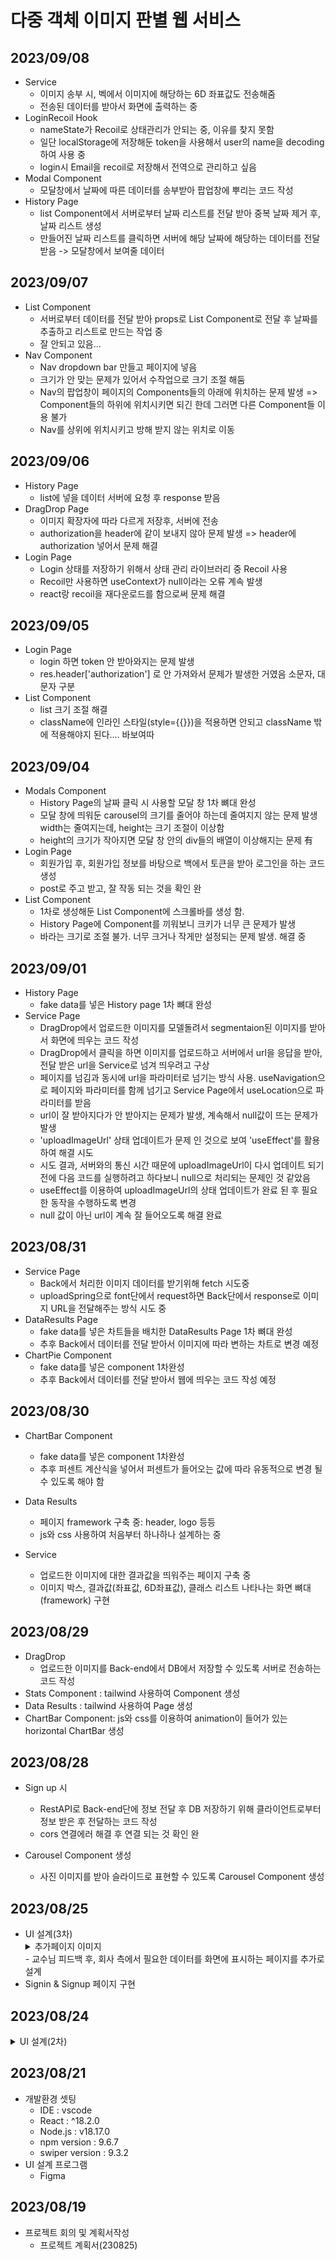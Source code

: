 # 다중 객체 이미지 판별 웹 서비스

## 2023/09/08
- Service
    - 이미지 송부 시, 벡에서 이미지에 해당하는 6D 좌표값도 전송해줌
    - 전송된 데이터를 받아서 화면에 출력하는 중
- LoginRecoil Hook
    - nameState가 Recoil로 상태관리가 안되는 중, 이유를 찾지 못함
    - 일단 localStorage에 저장해둔 token을 사용해서 user의 name을 decoding하여 사용 중
    - login시 Email을 recoil로 저장해서 전역으로 관리하고 싶음
- Modal Component
    - 모달창에서 날짜에 따른 데이터를 송부받아 팝업창에 뿌리는 코드 작성
- History Page
    - list Component에서 서버로부터 날짜 리스트를 전달 받아 중복 날짜 제거 후, 날짜 리스트 생성
    - 만들어진 날짜 리스트를 클릭하면 서버에 해당 날짜에 해당하는 데이터를 전달 받음 -> 모달창에서 보여줄 데이터
## 2023/09/07
- List Component
    - 서버로부터 데이터를 전달 받아 props로 List Component로 전달 후 날짜를 추출하고 리스트로 만드는 작업 중
    - 잘 안되고 있음...  
- Nav Component
    - Nav dropdown bar 만들고 페이지에 넣음
    - 크기가 안 맞는 문제가 있어서 수작업으로 크기 조절 해둠
    - Nav의 팝업창이 페이지의 Components들의 아래에 위치하는 문제 발생 => Component들의 하위에 위치시키면 되긴 한데 그러면 다른 Component들 이용 불가
    - Nav를 상위에 위치시키고 방해 받지 않는 위치로 이동

## 2023/09/06
- History Page
    - list에 넣을 데이터 서버에 요청 후 response 받음
- DragDrop Page
    - 이미지 확장자에 따라 다르게 저장후, 서버에 전송
    - authorization을 header에 같이 보내지 않아 문제 발생 => header에 authorization 넣어서 문제 해결
- Login Page
    - Login 상태를 저장하기 위해서 상태 관리 라이브러리 중 Recoil 사용
    - Recoil만 사용하면 useContext가 null이라는 오류 계속 발생
    - react랑 recoil을 재다운로드를 함으로써 문제 해결

## 2023/09/05
- Login Page
    - login 하면 token 안 받아와지는 문제 발생
    - res.header['authorization'] 로 안 가져와서 문제가 발생한 거였음 소문자, 대문자 구분
- List Component
    - list 크기 조절 해결
    - className에 인라인 스타일(style={{}})을 적용하면 안되고 className 밖에 적용해야지 된다.... 바보여따

## 2023/09/04
- Modals Component
    - History Page의 날짜 클릭 시 사용할 모달 창 1차 뼈대 완성
    - 모달 창에 띄워둔 carousel의 크기를 줄어야 하는데 줄여지지 않는 문제 발생 width는 줄여지는데, height는 크기 조절이 이상함
    - height의 크기가 작아지면 모달 창 안의 div들의 배열이 이상해지는 문제 有
- Login Page
    - 회원가입 후, 회원가입 정보를 바탕으로 백에서 토큰을 받아 로그인을 하는 코드 생성
    - post로 주고 받고, 잘 작동 되는 것을 확인 완
- List Component
    - 1차로 생성해둔 List Component에 스크롤바를 생성 함.
    - History Page에 Component를 끼워보니 크키가 너무 큰 문제가 발생
    - 바라는 크기로 조절 불가. 너무 크거나 작게만 설정되는 문제 발생. 해결 중

## 2023/09/01
- History Page
    - fake data를 넣은 History page 1차 뼈대 완성
- Service Page
    - DragDrop에서 업로드한 이미지를 모델돌려서 segmentaion된 이미지를 받아서 화면에 띄우는 코드 작성
    - DragDrop에서 클릭을 하면 이미지를 업로드하고 서버에서 url을 응답을 받아, 전달 받은 url을 Service로 넘겨 띄우려고 구상
    - 페이지를 넘김과 동시에 url을 파라미터로 넘기는 방식 사용. useNavigation으로 페이지와 파라미터를 함께 넘기고 Service Page에서 useLocation으로 파라미터를 받음
    - url이 잘 받아지다가 안 받아지는 문제가 발생, 계속해서 null값이 뜨는 문제가 발생
    - 'uploadImageUrl' 상태 업데이트가 문제 인 것으로 보여 'useEffect'를 활용하여 해결 시도
    - 시도 결과, 서버와의 통신 시간 때문에 uploadImageUrl이 다시 업데이트 되기 전에 다음 코드를 실행하려고 하다보니 null으로 처리되는 문제인 것 같았음
    - useEffect를 이용하여 uploadImageUrl의 상태 업데이트가 완료 된 후 필요한 동작을 수행하도록 변경
    - null 값이 아닌 url이 계속 잘 들어오도록 해결 완료

## 2023/08/31
- Service Page
    - Back에서 처리한 이미지 데이터를 받기위해 fetch 시도중
    - uploadSpring으로 font단에서 request하면 Back단에서 response로 이미지 URL을 전달해주는 방식 시도 중
- DataResults Page
    - fake data를 넣은 차트들을 배치한 DataResults Page 1차 뼈대 완성
    - 추후 Back에서 데이터를 전달 받아서 이미지에 따라 변하는 차트로 변경 예정
- ChartPie Component
    - fake data를 넣은 component 1차완성
    - 추후 Back에서 데이터를 전달 받아서 웹에 띄우는 코드 작성 예정
## 2023/08/30
- ChartBar Component
    - fake data를 넣은 component 1차완성
    - 추후 퍼센트 계산식을 넣어서 퍼센트가 들어오는 값에 따라 유동적으로 변경 될 수 있도록 해야 함

- Data Results
    - 페이지 framework 구축 중: header, logo 등등
    - js와 css 사용하여 처음부터 하나하나 설계하는 중

- Service
    - 업로드한 이미지에 대한 결과값을 띄워주는 페이지 구축 중
    - 이미지 박스, 결과값(좌표값, 6D좌표값), 클래스 리스트 나타나는 화면 뼈대(framework) 구현

## 2023/08/29
- DragDrop
    - 업로드한 이미지를 Back-end에서 DB에서 저장할 수 있도록 서버로 전송하는 코드 작성
- Stats Component : tailwind 사용하여 Component 생성
- Data Results : tailwind 사용하여 Page 생성
- ChartBar Component: js와 css를 이용하여 animation이 들어가 있는 horizontal ChartBar 생성

## 2023/08/28
- Sign up 시
    - RestAPI로 Back-end단에 정보 전달 후 DB 저장하기 위해 클라이언트로부터 정보 받은 후 전달하는 코드 작성
    - cors 연결에러 해결 후 연결 되는 것 확인 완

- Carousel Component 생성
    - 사진 이미지를 받아 슬라이드로 표현할 수 있도록 Carousel Component 생성

## 2023/08/25
- UI 설계(3차)
    <details>
    <summary>추가페이지 이미지</summary>
    <img src='https://github.com/honeydanji/Team_Project/assets/129818936/276adf8c-1114-4e2e-9f4d-7854afe6214c'/>
    </details>
    - 교수님 피드백 후, 회사 측에서 필요한 데이터를 화면에 표시하는 페이지를 추가로 설계
- Signin & Signup 페이지 구현

## 2023/08/24
<details>
    <summary> UI 설계(2차) </summary>
    <img src='https://github.com/honeydanji/Team_Project/assets/129818881/fe846c34-77f5-4dde-8ad6-0ced7d3701f3'/>
</details>

## 2023/08/21
- 개발환경 셋팅
    - IDE : vscode
    - React : ^18.2.0
    - Node.js : v18.17.0
    - npm version : 9.6.7
    - swiper version : 9.3.2 
- UI 설계 프로그램
    - Figma

## 2023/08/19
- 프로젝트 회의 및 계획서작성
    - 프로젝트 계획서(230825)

